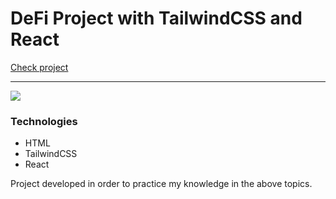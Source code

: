 # DeFi Project with TailwindCSS and React

[Check project](https://mateuscodes-defiproject.netlify.app/)

---

![](https://i.imgur.com/RcWuh3U.png)

### Technologies
- HTML
- TailwindCSS
- React

Project developed in order to practice my knowledge in the above topics.
